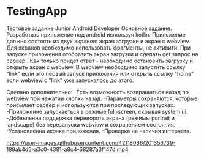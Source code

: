 # TestingApp

  Тестовое задание Junior Android Developer
Основное задание:
Разработать приложение под android используя kotlin. Приложение должно
состоять из двух экранов: экран загрузки и экран с webview. Для экранов
необходимо использовать фрагменты, не активити.
  При запуске приложения отобразить экран загрузки и сделать get запрос на
сервер . Как только придет ответ - необходимо остановить загрузку и открыть экран с
webview. В webview необходимо запустить ссылку "link" если это первый
запуск приложения или открыть ссылку "home" если webview с "link" уже
запускалось до этого.


Сделано дополнительно:
-Есть возможность возвращаться назад по webview при нажатии кнопки
назад.
-Параметры сохраняются, которые присылает сервер и используются при
последующих запусках.
-Приложение запускаеться в режиме full-screen, скрывая system ui.
-Добавленна поддержка переворота экрана (режимы portrait и landscape) без
перезапуска webview и сохранением состояния.
-Установленна иконка приложения.
-Проверка на наличия интернета.

https://user-images.githubusercontent.com/42118036/201356739-189ab4d6-a3c0-4381-a8c4-68287a3f147d.mp4

